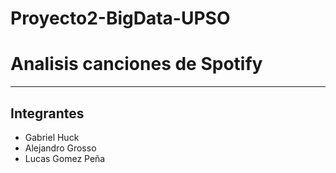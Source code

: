 # Proyecto2-BigData-UPSO
# **Analisis canciones de Spotify**
---
## Integrantes
* Gabriel Huck
* Alejandro Grosso
* Lucas Gomez Peña

